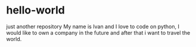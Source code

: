 # hello-world
just another repository
My name is Ivan and I love to code on python, I would like to own a company in the future and after that i want to travel the world.
